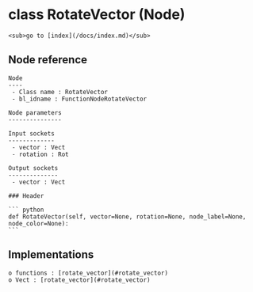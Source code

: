 # class RotateVector (Node)

    <sub>go to [index](/docs/index.md)</sub>
    
## Node reference

    Node
    ----
     - Class name : RotateVector
     - bl_idname : FunctionNodeRotateVector
    
    Node parameters
    ---------------
    
    Input sockets
    -------------
     - vector : Vect
     - rotation : Rot
    
    Output sockets
    --------------
     - vector : Vect
    
    ### Header

    ``` python
    def RotateVector(self, vector=None, rotation=None, node_label=None, node_color=None):
    ```
    
## Implementations

    o functions : [rotate_vector](#rotate_vector)
    o Vect : [rotate_vector](#rotate_vector) 
    
    